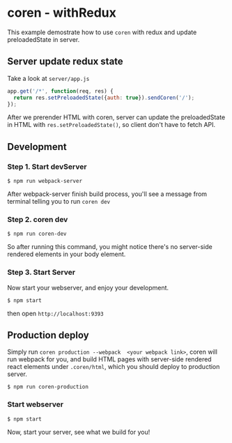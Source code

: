 # coren - withRedux
This example demostrate how to use `coren` with redux and update preloadedState in server.

## Server update redux state
Take a look at `server/app.js`

``` js
app.get('/*', function(req, res) {
  return res.setPreloadedState({auth: true}).sendCoren('/');
});
```

After we prerender HTML with coren, server can update the preloadedState in HTML with `res.setPreloadedState()`, so client don't have to fetch API.

## Development
### Step 1. Start devServer
```
$ npm run webpack-server
```

After webpack-server finish build process, you'll see a message from terminal telling you to run `coren dev`

### Step 2. coren dev
```
$ npm run coren-dev
```

So after running this command, you might notice there's no server-side rendered elements in your body element.

### Step 3. Start Server
Now start your webserver, and enjoy your development.

```
$ npm start
```

then open `http://localhost:9393`

## Production deploy
Simply run `coren production --webpack  <your webpack link>`, coren will run webpack for you, and build HTML pages with server-side rendered react elements under `.coren/html`, which you should deploy to production server.

```
$ npm run coren-production
```

### Start webserver
```
$ npm start
```
Now, start your server, see what we build for you!
